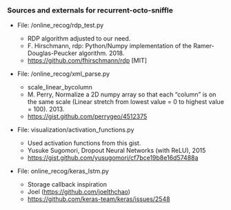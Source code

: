 ### Sources and externals for recurrent-octo-sniffle

- File: /online_recog/rdp_test.py
    - RDP algorithm adjusted to our need.
	- F. Hirschmann, rdp: Python/Numpy implementation of the Ramer-Douglas-Peucker algorithm. 2018.
	- https://github.com/fhirschmann/rdp [MIT]
- File: /online_recog/xml_parse.py
    - scale_linear_bycolumn
	- M. Perry, Normalize a 2D numpy array so that each “column” is on the same scale (Linear stretch from lowest value = 0 to highest value = 100). 2013.
	- https://gist.github.com/perrygeo/4512375
- File: visualization/activation_functions.py
    - Used activation functions from this gist.
    - Yusuke Sugomori, Dropout Neural Networks (with ReLU), 2015
    - https://gist.github.com/yusugomori/cf7bce19b8e16d57488a

- File: online_recog/keras_lstm.py
    - Storage callback inspiration
    - Joel (https://github.com/joelthchao)
    - https://github.com/keras-team/keras/issues/2548